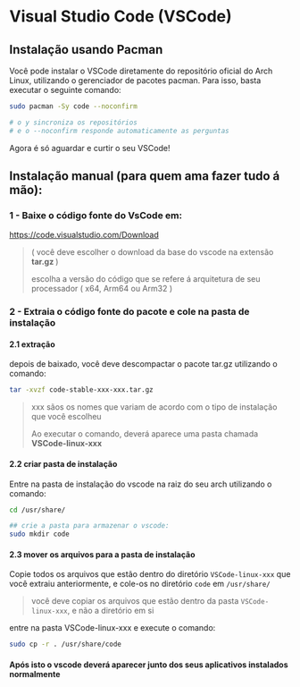 # Visual Studio Code (VSCode)

## Instalação usando Pacman
Você pode instalar o VSCode diretamente do repositório oficial do Arch Linux, utilizando o gerenciador de pacotes pacman.
Para isso, basta executar o seguinte comando:

```sh
sudo pacman -Sy code --noconfirm

# o y sincroniza os repositórios
# e o --noconfirm responde automaticamente as perguntas
```

Agora é só aguardar e curtir o seu VSCode!


## Instalação manual (para quem ama fazer tudo á mão):

### 1 - Baixe o código fonte do VsCode em:
https://code.visualstudio.com/Download
> <p>( você deve escolher o download da base do vscode na extensão <b> tar.gz </b> )</p>
> escolha a versão do código que se refere á arquitetura de seu processador ( x64, Arm64 ou  Arm32 )

### 2 - Extraia o código fonte do pacote e cole na pasta de instalação
#### 2.1 extração
depois de baixado, você deve descompactar o pacote tar.gz utilizando o comando:
```sh
tar -xvzf code-stable-xxx-xxx.tar.gz
```
> <p>xxx sãos os nomes que variam de acordo com o tipo de instalação que você escolheu</p> 
> <p>Ao executar o comando, deverá aparece uma pasta chamada <b>VSCode-linux-xxx</b></p>

#### 2.2 criar pasta de instalação
Entre na pasta de instalação do vscode na raiz do seu arch utilizando o comando:

```sh
cd /usr/share/

## crie a pasta para armazenar o vscode:
sudo mkdir code
```
#### 2.3 mover os arquivos para a pasta de instalação
Copie todos os arquivos que estão dentro do diretório `VSCode-linux-xxx` que você extraiu anteriormente,
e cole-os no diretório `code` em `/usr/share/` &nbsp;
> você deve copiar os arquivos que estão dentro da pasta `VSCode-linux-xxx`, e não a diretório em si

entre na pasta VSCode-linux-xxx e execute o comando:
```sh
sudo cp -r . /usr/share/code
```
#### Após isto o vscode deverá aparecer junto dos seus aplicativos instalados normalmente
